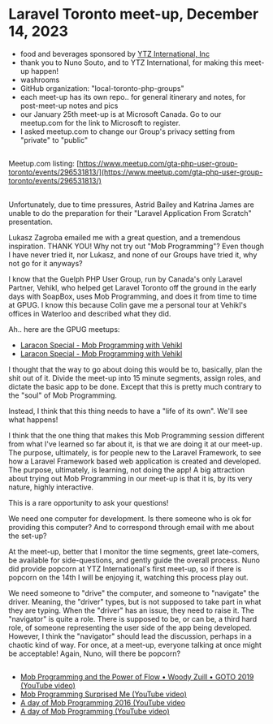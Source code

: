 # Laravel Toronto meet-up, December 14, 2023
- food and beverages sponsored by [YTZ International, Inc](https://ytz.com)
- thank you to Nuno Souto, and to YTZ International, for making this meet-up happen!
- washrooms
- GitHub organization: "local-toronto-php-groups"
- each meet-up has its own repo.. for general itinerary and notes, for post-meet-up notes and pics
- our January 25th meet-up is at Microsoft Canada. Go to our meetup.com for the link to Microsoft to register.
- I asked meetup.com to change our Group's privacy setting from "private" to "public"

##
Meetup.com listing: [https://www.meetup.com/gta-php-user-group-toronto/events/296531813/](https://www.meetup.com/gta-php-user-group-toronto/events/296531813/)

##
Unfortunately, due to time pressures, Astrid Bailey and Katrina James are unable to do the preparation for their "Laravel Application From Scratch" presentation.

Lukasz Zagroba emailed me with a great question, and a tremendous inspiration. THANK YOU! Why not try out "Mob Programming"? Even though I have never tried it, nor Lukasz, and none of our Groups have tried it, why not go for it anyways? 

I know that the Guelph PHP User Group, run by Canada's only Laravel Partner, Vehikl, who helped get Laravel Toronto off the ground in the early days with SoapBox, uses Mob Programming, and does it from time to time at GPUG. I know this because Colin gave me a personal tour at Vehikl's offices in Waterloo and described what they did. 

Ah.. here are the GPUG meetups:
- [Laracon Special - Mob Programming with Vehikl](https://www.meetup.com/_gpug_/events/288382468/)
- [Laracon Special - Mob Programming with Vehikl](https://www.meetup.com/_gpug_/events/283489764/)

I thought that the way to go about doing this would be to, basically, plan the shit out of it. Divide the meet-up into 15 minute segments, assign roles, and dictate the basic app to be done. Except that this is pretty much contrary to the "soul" of Mob Programming.

Instead, I think that this thing needs to have a "life of its own". We'll see what happens!

I think that the one thing that makes this Mob Programming session different from what I've learned so far about it, is that we are doing it at our meet-up. The purpose, ultimately, is for people new to the Laravel Framework, to see how a Laravel Framework based web application is created and developed. The purpose, ultimately, is learning, not doing the app! A big attraction about trying out Mob Programming in our meet-up is that it is, by its very nature, highly interactive. 

This is a rare opportunity to ask your questions!

We need one computer for development. Is there someone who is ok for providing this computer? And to correspond through email with me about the set-up?

At the meet-up, better that I monitor the time segments, greet late-comers, be available for side-questions, and gently guide the overall process. Nuno did provide popcorn at YTZ International's first meet-up, so if there is popcorn on the 14th I will be enjoying it, watching this process play out. 

We need someone to "drive" the computer, and someone to "navigate" the driver. Meaning, the "driver" types, but is not supposed to take part in what they are typing. When the "driver" has an issue, they need to raise it. The "navigator" is quite a role. There is supposed to be, or can be, a third hard role, of someone representing the user side of the app being developed. However, I think the "navigator" should lead the discussion, perhaps in a chaotic kind of way. For once, at a meet-up, everyone talking at once might be acceptable! Again, Nuno, will there be popcorn?






##
- [Mob Programming and the Power of Flow • Woody Zuill • GOTO 2019 (YouTube video)](https://www.youtube.com/watch?v=28S4CVkYhWA)
- [Mob Programming Surprised Me (YouTube video)](https://www.youtube.com/watch?v=ikilHGYk5Fs)
- [A day of Mob Programming 2016 (YouTube video](https://www.youtube.com/watch?v=dVqUcNKVbYg)
- [A day of Mob Programming (YouTube video)](https://www.youtube.com/watch?v=p_pvslS4gEI)
